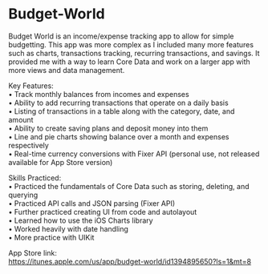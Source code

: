 # Budget-World

Budget World is an income/expense tracking app to allow for simple budgetting. This app was more complex as I included many more features
such as charts, transactions tracking, recurring transactions, and savings. It provided me with a way to learn Core Data and work
on a larger app with more views and data management.  

Key Features:  
• Track monthly balances from incomes and expenses  
• Ability to add recurring transactions that operate on a daily basis  
• Listing of transactions in a table along with the category, date, and amount  
• Ability to create saving plans and deposit money into them  
• Line and pie charts showing balance over a month and expenses respectively  
• Real-time currency conversions with Fixer API (personal use, not released available for App Store version)  

Skills Practiced:  
• Practiced the fundamentals of Core Data such as storing, deleting, and querying  
• Practiced API calls and JSON parsing (Fixer API)  
• Further practiced creating UI from code and autolayout  
• Learned how to use the iOS Charts library  
• Worked heavily with date handling  
• More practice with UIKit  

App Store link:  
https://itunes.apple.com/us/app/budget-world/id1394895650?ls=1&mt=8
